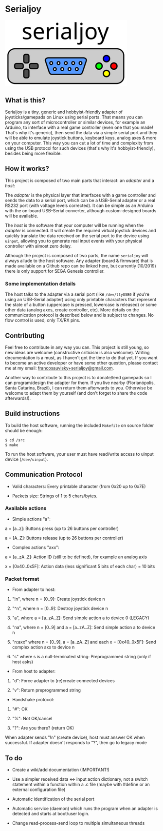 # Serialjoy

<img src="doc/serialjoy.svg" width="400">

## What is this?

Serialjoy is a tiny, generic and hobbyist-friendly adapter of joysticks/gamepads
on Linux using serial ports. That means you can program any sort of
microcontroller or similar devices, for example an Arduino, to interface with a
real game controller (even one that you made! That's why it's generic), then
send the data via a simple serial port and they will be able to emulate joystick
buttons, keyboard keys, analog axes & more on your computer. This way you can
cut a lot of time and complexity from using the USB protocol for such devices
(that's why it's hobbyist-friendly), besides being more flexible.

## How it works?

This project is composed of two main parts that interact: an *adapter* and a
*host*:

The *adapter* is the physical layer that interfaces with a game controller and
sends the data to a serial port, which can be a USB-Serial adapter or a real
RS232 port (with voltage levels corrected). It can be simple as an Arduino with
the on-board USB-Serial converter, although custom-designed boards will be
available.

The *host* is the software that your computer will be running when the *adapter*
is connected. It will create the required virtual joystick devices and quickly
translate the data received on the serial port to the device using `uinput`,
allowing you to generate real input events with your physical controller with
almost zero delay.

Although the project is composed of two parts, the name `serialjoy` will always
allude to the host software. Any adapter (board & firmware) that is made
available on a Github repo can be linked here, but currently (10/2019) there is
only support for SEGA Genesis controller.

### Some implementation details

The host talks to the adapter via a serial port (like `/dev/ttyUSB0` if you're
using an USB-Serial adapter) using only printable characters that represent the
state of a button (uppercase is pressed, lowercase is released) or some other
data (analog axes, create controller, etc). More details on the communication
protocol is described below and is subject to changes. No flow control is used,
only TX/RX pins.

## Contributing

Feel free to contribute in any way you can. This project is still young, so new
ideas are welcome (constructive criticism is also welcome). Writing
documentation is a must, as I haven't got the time to do that yet. If you want
to become an active developer or have some other question, please contact me at
my email:
[francosauvisky+serialjoy@gmail.com](mailto:francosauvisky+serialjoy@gmail.com).

Another way to contribute to this project is to donate/lend gamepads so I can
program/design the adapter for them. If you live nearby (Florianópolis, Santa
Catarina, Brazil), I can return them afterwards to you. Otherwise be welcome to
adapt them by yourself (and don't forget to share the code afterwards!).

## Build instructions

To build the host software, running the included `Makefile` on source folder
should be enough:

```
$ cd /src
$ make
```

To run the host software, your user must have read/write access to uinput device
(`/dev/uinput`).

## Communication Protocol

- Valid characters: Every printable character (from 0x20 up to 0x7E)

- Packets size: Strings of 1 to 5 chars/bytes.

### Available actions

- Simple actions "a":

a = [a..z]: Buttons press (up to 26 buttons per controller)

a = [A..Z]: Buttons release (up to 26 buttons per controller)

- Complex actions "axx":

a = [a..zA..Z]: Action ID (still to be defined), for example an analog axis

x = [0x40..0x5F]: Action data (less significant 5 bits of each char) = 10 bits

### Packet format

- From adapter to host:

1. "!n", where n = [0..9]: Create joystick device n

2. "^n", where n = [0..9]: Destroy joystick device n

3. "a", where a = [a..zA..Z]: Send simple action a to device 0 (LEGACY)

4. "na", where n = [0..9] and a = [a..zA..Z]: Send simple action a to device n

5. "n:axx" where n = [0..9], a = [a..zA..Z] and each x = [0x40..0x5F]: Send
complex action axx to device n

6. "s" where s is a null-terminated string: Preprogrammed string (only if host
asks)

- From host to adapter:

1. "d": Force adapter to (re)create connected devices

2. "v": Return preprogrammed string

- Handshake protocol:

1. "#": OK

2. "%": Not OK/cancel

3. "?": Are you there? (return OK)

When adapter sends "!n" (create device), host must answer OK when successful. If
adapter doesn't responds to "?", then go to legacy mode

## To do

- Create a wiki/add documentation (IMPORTANT!)

- Use a simpler received data <-> input action dictionary, not a switch
  statement within a function within a .c file (maybe with #define or an
  external configuration file)

- Automatic identification of the serial port

- Automatic service (daemon) which runs the program when an adapter is detected
  and starts at boot/user login.

- Change read-process-send loop to multiple simultaneous threads
